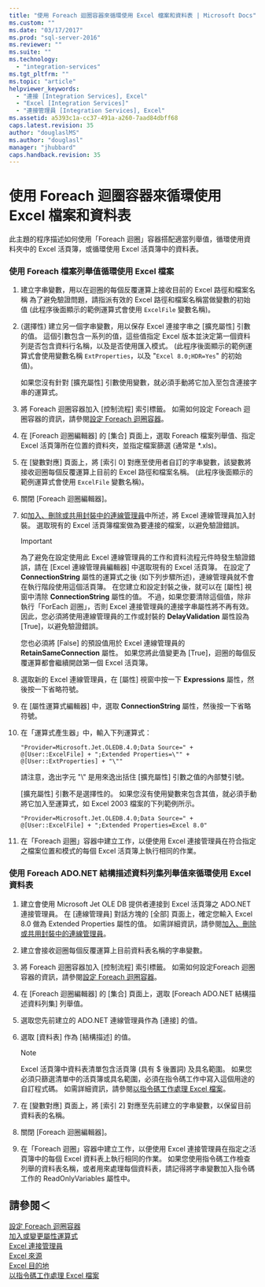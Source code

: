 ```yaml
---
title: "使用 Foreach 迴圈容器來循環使用 Excel 檔案和資料表 | Microsoft Docs"
ms.custom: ""
ms.date: "03/17/2017"
ms.prod: "sql-server-2016"
ms.reviewer: ""
ms.suite: ""
ms.technology: 
  - "integration-services"
ms.tgt_pltfrm: ""
ms.topic: "article"
helpviewer_keywords: 
  - "連接 [Integration Services], Excel"
  - "Excel [Integration Services]"
  - "連接管理員 [Integration Services], Excel"
ms.assetid: a5393c1a-cc37-491a-a260-7aad84dbff68
caps.latest.revision: 35
author: "douglaslMS"
ms.author: "douglasl"
manager: "jhubbard"
caps.handback.revision: 35
---
```

# 使用 Foreach 迴圈容器來循環使用 Excel 檔案和資料表
  此主題的程序描述如何使用「Foreach 迴圈」容器搭配適當列舉值，循環使用資料夾中的 Excel 活頁簿，或循環使用 Excel 活頁簿中的資料表。  
  
### 使用 Foreach 檔案列舉值循環使用 Excel 檔案  
  
1.  建立字串變數，用以在迴圈的每個反覆運算上接收目前的 Excel 路徑和檔案名稱  為了避免驗證問題，請指派有效的 Excel 路徑和檔案名稱當做變數的初始值  (此程序後面顯示的範例運算式會使用 `ExcelFile` 變數名稱)。  
  
2.  (選擇性) 建立另一個字串變數，用以保存 Excel 連接字串之 [擴充屬性] 引數的值。 這個引數包含一系列的值，這些值指定 Excel 版本並決定第一個資料列是否包含資料行名稱，以及是否使用匯入模式。 (此程序後面顯示的範例運算式會使用變數名稱 `ExtProperties`，以及 "`Excel 8.0;HDR=Yes`" 的初始值)。  
  
     如果您沒有針對 [擴充屬性] 引數使用變數，就必須手動將它加入至包含連接字串的運算式。  
  
3.  將 Foreach 迴圈容器加入 [控制流程] 索引標籤。 如需如何設定 Foreach 迴圈容器的資訊，請參閱[設定 Foreach 迴圈容器](../Topic/Configure%20a%20Foreach%20Loop%20Container.md)。  
  
4.  在 [Foreach 迴圈編輯器] 的 [集合] 頁面上，選取 Foreach 檔案列舉值、指定 Excel 活頁簿所在位置的資料夾，並指定檔案篩選 (通常是 *.xls)。  
  
5.  在 [變數對應] 頁面上，將 [索引 0] 對應至使用者自訂的字串變數，該變數將接收迴圈每個反覆運算上目前的 Excel 路徑和檔案名稱。 (此程序後面顯示的範例運算式會使用 `ExcelFile` 變數名稱)。  
  
6.  關閉 [Foreach 迴圈編輯器]。  
  
7.  如[加入、刪除或共用封裝中的連線管理員](../Topic/Add,%20Delete,%20or%20Share%20a%20Connection%20Manager%20in%20a%20Package.md)中所述，將 Excel 連線管理員加入封裝。 選取現有的 Excel 活頁簿檔案做為要連接的檔案，以避免驗證錯誤。  
  
    > [!IMPORTANT]  
    >  為了避免在設定使用此 Excel 連線管理員的工作和資料流程元件時發生驗證錯誤，請在 [Excel 連線管理員編輯器] 中選取現有的 Excel 活頁簿。 在設定了 **ConnectionString** 屬性的運算式之後 (如下列步驟所述)，連線管理員就不會在執行階段使用這個活頁簿。 在您建立和設定封裝之後，就可以在 [屬性] 視窗中清除 **ConnectionString** 屬性的值。 不過，如果您要清除這個值，除非執行「ForEach 迴圈」，否則 Excel 連接管理員的連接字串屬性將不再有效。 因此，您必須將使用連線管理員的工作或封裝的 **DelayValidation** 屬性設為 [True]，以避免驗證錯誤。  
    >   
    >  您也必須將 [False] 的預設值用於 Excel 連線管理員的 **RetainSameConnection** 屬性。 如果您將此值變更為 [True]，迴圈的每個反覆運算都會繼續開啟第一個 Excel 活頁簿。  
  
8.  選取新的 Excel 連線管理員，在 [屬性] 視窗中按一下 **Expressions** 屬性，然後按一下省略符號。  
  
9. 在 [屬性運算式編輯器] 中，選取 **ConnectionString** 屬性，然後按一下省略符號。  
  
10. 在「運算式產生器」中，輸入下列運算式：  
  
    ```  
    "Provider=Microsoft.Jet.OLEDB.4.0;Data Source=" +  @[User::ExcelFile] + ";Extended Properties=\"" + @[User::ExtProperties] + "\""  
    ```  
  
     請注意，逸出字元 "\\" 是用來逸出括住 [擴充屬性] 引數之值的內部雙引號。  
  
     [擴充屬性] 引數不是選擇性的。 如果您沒有使用變數來包含其值，就必須手動將它加入至運算式，如 Excel 2003 檔案的下列範例所示。  
  
    ```  
    "Provider=Microsoft.Jet.OLEDB.4.0;Data Source=" +  @[User::ExcelFile] + ";Extended Properties=Excel 8.0"  
    ```  
  
11. 在「Foreach 迴圈」容器中建立工作，以便使用 Excel 連接管理員在符合指定之檔案位置和模式的每個 Excel 活頁簿上執行相同的作業。  
  
### 使用 Foreach ADO.NET 結構描述資料列集列舉值來循環使用 Excel 資料表  
  
1.  建立會使用 Microsoft Jet OLE DB 提供者連接到 Excel 活頁簿之 ADO.NET 連接管理員。 在 [連線管理員] 對話方塊的 [全部] 頁面上，確定您輸入 Excel 8.0 做為 Extended Properties 屬性的值。 如需詳細資訊，請參閱[加入、刪除或共用封裝中的連線管理員](../Topic/Add,%20Delete,%20or%20Share%20a%20Connection%20Manager%20in%20a%20Package.md)。  
  
2.  建立會接收迴圈每個反覆運算上目前資料表名稱的字串變數。  
  
3.  將 Foreach 迴圈容器加入 [控制流程] 索引標籤。 如需如何設定Foreach 迴圈容器的資訊，請參閱[設定 Foreach 迴圈容器](../Topic/Configure%20a%20Foreach%20Loop%20Container.md)。  
  
4.  在 [Foreach 迴圈編輯器] 的 [集合] 頁面上，選取 [Foreach ADO.NET 結構描述資料列集] 列舉值。  
  
5.  選取您先前建立的 ADO.NET 連線管理員作為 [連接] 的值。  
  
6.  選取 [資料表] 作為 [結構描述] 的值。  
  
    > [!NOTE]  
    >  Excel 活頁簿中資料表清單包含活頁簿 (具有 $ 後置詞) 及具名範圍。 如果您必須只篩選清單中的活頁簿或具名範圍，必須在指令碼工作中寫入這個用途的自訂程式碼。 如需詳細資訊，請參閱[以指令碼工作處理 Excel 檔案](../../integration-services/extending-packages-scripting-task-examples/working-with-excel-files-with-the-script-task.md)。  
  
7.  在 [變數對應] 頁面上，將 [索引 2] 對應至先前建立的字串變數，以保留目前資料表的名稱。  
  
8.  關閉 [Foreach 迴圈編輯器]。  
  
9. 在「Foreach 迴圈」容器中建立工作，以便使用 Excel 連接管理員在指定之活頁簿中的每個 Excel 資料表上執行相同的作業。 如果您使用指令碼工作檢查列舉的資料表名稱，或者用來處理每個資料表，請記得將字串變數加入指令碼工作的 ReadOnlyVariables 屬性中。  
  
## 請參閱＜  
 [設定 Foreach 迴圈容器](../Topic/Configure%20a%20Foreach%20Loop%20Container.md)   
 [加入或變更屬性運算式](../../integration-services/expressions/add-or-change-a-property-expression.md)   
 [Excel 連接管理員](../../integration-services/connection-manager/excel-connection-manager.md)   
 [Excel 來源](../../integration-services/data-flow/excel-source.md)   
 [Excel 目的地](../../integration-services/data-flow/excel-destination.md)   
 [以指令碼工作處理 Excel 檔案](../../integration-services/extending-packages-scripting-task-examples/working-with-excel-files-with-the-script-task.md)  
  
  